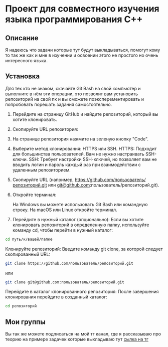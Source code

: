 # Проект для совместного изучения языка программирования C++

## Описание

Я надеюсь что задачи которые тут будут выкладываться, помогут кому то так же как и мне в изучении и освоении этого не простого но очень интересного языка.

## Установка

Для тех кто не знаком, скачайте Git Bash на свой компьютер и выполните в нём эти операции, это позволит вам установить репозиторий на свой пк и вы сможете поэксперементировать и попробовать порешать задания самостоятельно.

  1. Перейдите на страницу GitHub и найдите репозиторий, который вы хотите клонировать.

  2. Скопируйте URL репозитория:

  3. На странице репозитория нажмите на зеленую кнопку "Code".
  4. Выберите метод клонирования: HTTPS или SSH.
      HTTPS: Подходит для большинства пользователей. Вам не нужно настраивать SSH-ключи.
      SSH: Требует настройки SSH-ключей, но позволяет вам не вводить логин и пароль каждый раз при взаимодействии с удаленным репозиторием.
  5. Скопируйте URL (например, https://github.com/пользователь/репозиторий.git или git@github.com:пользователь/репозиторий.git).
  6. Откройте терминал:

      На Windows вы можете использовать Git Bash или командную строку.
      На macOS или Linux откройте терминал.
  7. Перейдите в нужный каталог (опционально): Если вы хотите клонировать репозиторий в определенную папку, используйте команду cd, чтобы перейти в нужный каталог:

```bash
cd путь/к/вашей/папке
```
Клонируйте репозиторий: Введите команду git clone, за которой следует скопированный URL:

```bash
git clone https://github.com/пользователь/репозиторий.git
```
или

```bash
git clone git@github.com:пользователь/репозиторий.git
```
Перейдите в каталог клонированного репозитория: После завершения клонирования перейдите в созданный каталог:

```bash
cd репозиторий
```

## Мои группы

Вы так же можете подписаться на мой тг канал, где я рассказываю про теорию на примере задачек которые выкладываю тут
[сылка на тг](https://t.me/idaprogramming)
